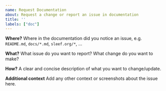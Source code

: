 ```yaml
---
name: Request Documentation
about: Request a change or report an issue in documentation
title: ''
labels: ["doc"]
---
```


**Where?**
Where in the documentation did you notice an issue, e.g. `README.md`, `docs/*.md`, `sleef.org/*`, ...

**What?**
What issue do you want to report? What change do you want to make?

**How?**
A clear and concise description of what you want to change/update.

**Additional context**
Add any other context or screenshots about the issue here.
